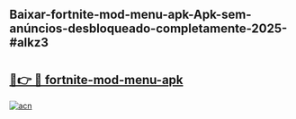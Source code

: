 ## Baixar-fortnite-mod-menu-apk-Apk-sem-anúncios-desbloqueado-completamente-2025-#alkz3

# <h2><a href="https://ainizakaria.my?title=fortnite-mod-menu-apk&ref=20M">🔗👉 🔴 fortnite-mod-menu-apk</a></h2>

[![acn](https://github.com/user-attachments/assets/0f9c940e-d8b0-45ae-aac7-cd30a18b3e1c)](https://ainizakaria.my?title=fortnite-mod-menu-apk&ref=20M)

